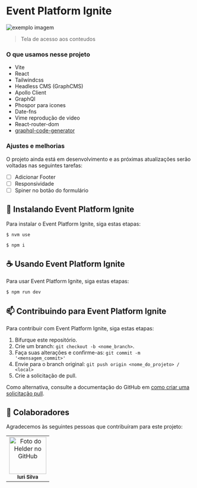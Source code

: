 # Event Platform Ignite

<img src="exemplo-image.png" alt="exemplo imagem">

> Tela de acesso aos conteudos

### O que usamos nesse projeto

- Vite
- React
- Tailwindcss
- Headless CMS (GraphCMS)
- Apollo Client
- GraphQl
- Phospor para icones
- Date-fns
- Vime reprodução de video
- React-router-dom
- [graphql-code-generator](https://www.graphql-code-generator.com/docs/guides/react#apollo-and-urql)

### Ajustes e melhorias

O projeto ainda está em desenvolvimento e as próximas atualizações serão voltadas nas seguintes tarefas:

- [ ] Adicionar Footer
- [ ] Responsividade
- [ ] Spiner no botão do formulário

## 🚀 Instalando Event Platform Ignite

Para instalar o Event Platform Ignite, siga estas etapas:

```
$ nvm use

$ npm i

```

## ☕ Usando Event Platform Ignite

Para usar Event Platform Ignite, siga estas etapas:

```
$ npm run dev
```

## 📫 Contribuindo para Event Platform Ignite

Para contribuir com Event Platform Ignite, siga estas etapas:

1. Bifurque este repositório.
2. Crie um branch: `git checkout -b <nome_branch>`.
3. Faça suas alterações e confirme-as: `git commit -m '<mensagem_commit>'`
4. Envie para o branch original: `git push origin <nome_do_projeto> / <local>`
5. Crie a solicitação de pull.

Como alternativa, consulte a documentação do GitHub em [como criar uma solicitação pull](https://help.github.com/en/github/collaborating-with-issues-and-pull-requests/creating-a-pull-request).

## 🤝 Colaboradores

Agradecemos às seguintes pessoas que contribuíram para este projeto:

<table>
  <tr>
    <td align="center">
      <a href="#">
        <img src="" width="100px;" alt="Foto do Helder no GitHub"/><br>
        <sub>
          <b>Iuri Silva</b>
        </sub>
      </a>
    </td>
  </tr>
</table>


